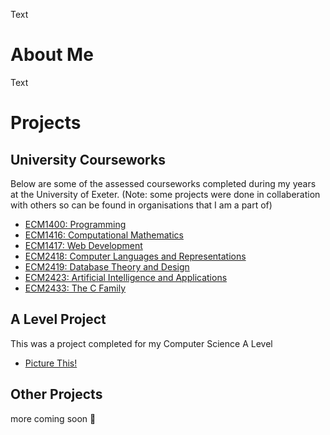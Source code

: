 Text

# About Me

Text

# Projects

## University Courseworks
Below are some of the assessed courseworks completed during my years at the University of Exeter.
(Note: some projects were done in collaberation with others so can be found in organisations that I am a part of)

- [ECM1400: Programming](https://github.com/JayB-127/ECM1400Programming-CA)
- [ECM1416: Computational Mathematics](https://github.com/JayB-127/ECM1416CompMaths-CA)
- [ECM1417: Web Development](https://github.com/JayB-127/ECM1417WebDev-CA)
- [ECM2418: Computer Languages and Representations](https://github.com/JayB-127/ECM2418CompLang-CA)
- [ECM2419: Database Theory and Design](https://github.com/JayB-127/ECM2419Database-CA)
- [ECM2423: Artificial Intelligence and Applications ](https://github.com/JayB-127/ECM2423AI-CA)
- [ECM2433: The C Family](https://github.com/JayB-127/ECM2433CFamily-CA)

## A Level Project
This was a project completed for my Computer Science A Level

- [Picture This!](https://github.com/JayB-127/PictureThis)

## Other Projects

more coming soon 👀
